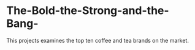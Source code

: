 # The-Bold-the-Strong-and-the-Bang-
This projects examines the top ten coffee and tea brands on the market.
